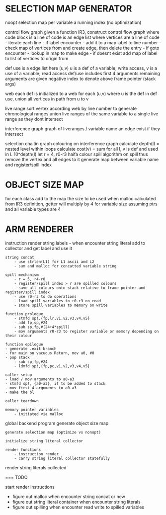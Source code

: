 SELECTION MAP GENERATOR
=========================

noopt
	selection map per variable a running index (no optimization)

control flow graph
	given a function IR3, construct control flow graph where code block is a line of code
	is an edge list where vertices are a line of code
	- iterate each line
	- if label encounter
		- add it to a map label to line number
		- check map of vertices from and create edge, then delete the entry
	- if goto encounter
		- lookup in map to make edge
		- if doesnt exist add map of label to list of vertices to origin from

def use
	is a edge list
	here (u,v) u is a def of a variable; write access, v is a use of a variable; read access
	def/use includes first 4 arguments
	remaining arguments are given negative index to denote above frame pointer (stack args)
	
web
	each def is initialized to a web
	for each (u,v) where u is the def in def use, union all vertices in path from u to v
	
live range
	sort vertex according web by line number to generate chronological ranges
	union live ranges of the same variable to a single live range as they dont intersect

interference graph
	graph of liveranges / variable name
	an edge exist if they intersect

selection
	chaitin graph colouring on interference graph
	calculate depth(I) = nested level within loops
	calculate cost(v) = sum for all I, v is def and used in I. 10^depth(I)
	let r = 4, r0-r3
	haifa colour spill algorithm
		on spill thus remove the vertex and all edges to it
	generate map between variable name and register/spill index

OBJECT SIZE MAP
===============

for each class add to the map the size to be used when malloc calculated from IR3 definition,
getter will multiply by 4 for variable size assuming ptrs and all variable types are 4

ARM RENDERER
==============

instruction render
	string labels
		- when encounter string literal add to collector and get label and use it

	string concat
		- use strlen(L1) for L1 ascii and L2
		- sum and malloc for concatted variable string

	spill mechanism
		- r = 5, r4-r8
		- register/spill index > r are spilled colours
		- save all colours onto stack relative to frame pointer and register/spill index
		- use r0-r3 to do operations
		- load spill variables to r0-r3 on read
		- store spill variables to memory on write

	function prologue
		- stmfd sp!,{fp,lr,v1,v2,v3,v4,v5}
  		- add fp,sp,#24
		- sub sp,fp,#(24+4*spill)
		- mov arguments r0-r3 to register variable or memory depending on their colour

	function epilogue
    - generate .exit branch
    - for main on vacuous Return, mov a0, #0
    - pop stack
	    - sub sp,fp,#24
	    - ldmfd sp!,{fp,pc,v1,v2,v3,v4,v5}
	
	caller setup
    - load / mov arguments to a0-a3
    - stmfd sp!, {a0-a3}, if to be added to stack
    - mov first 4 arguments to a0-a3
    - make the bl
	
	caller teardown

	memory pointer variables
		- initiated via malloc



global backend program
	generate object size map

	generate selection map (optimize vs nonopt)

	initialize string literal collector

	render functions
		- instruction render
		- carry string literal collector statefully

  render string literals collected

===
TODO

start render instructions
  - figure out malloc when encounter string concat or new
  - figure out string literal container when encounter string literals
  - figure out spilling when encounter read write to spilled variables